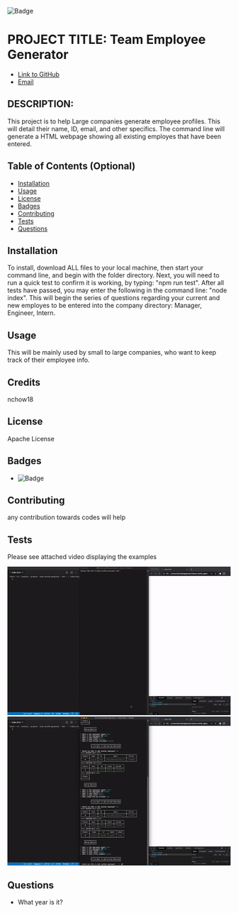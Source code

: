 
![Badge](https://img.shields.io/badge/AWESOME-COOL-red.svg)

# PROJECT TITLE: Team Employee Generator

* [Link to GitHub](https://github.com/nchow18)
* [Email](mailto:emailme@nathanchow.ca)

## DESCRIPTION:

This project is to help Large companies generate employee profiles.  This will detail their name, ID, email, and other specifics.  The command line will generate a HTML webpage showing all existing employes that have been entered.

## Table of Contents (Optional)

* [Installation](#installation)
* [Usage](#usage)
* [License](#license)
* [Badges](#badges)
* [Contributing](#contribute)
* [Tests](#tests)
* [Questions](#questions)

## Installation

To install, download ALL files to your local machine, then start your command line, and begin with the folder directory.  Next, you will need to run a quick test to confirm it is working, by typing: "npm run test".  After all tests have passed, you  may enter the following in the command line: "node index".  This will begin the series of questions regarding your current and new employes to be entered into the company directory: Manager, Engineer, Intern.

## Usage

This will be mainly used by small to large companies, who want to keep track of their employee info.

## Credits

nchow18

## License

Apache License 

## Badges

* ![Badge](https://img.shields.io/badge/AWESOME-COOL-red.svg)

## Contributing

any contribution towards codes will help

## Tests

Please see attached video displaying the examples

![Node Index](https://raw.githubusercontent.com/nchow18/team-profile-generator/main/media/team-1.gif)
![Node Index](https://raw.githubusercontent.com/nchow18/team-profile-generator/main/media/team-2.gif)



## Questions


* What year is it?

    

    